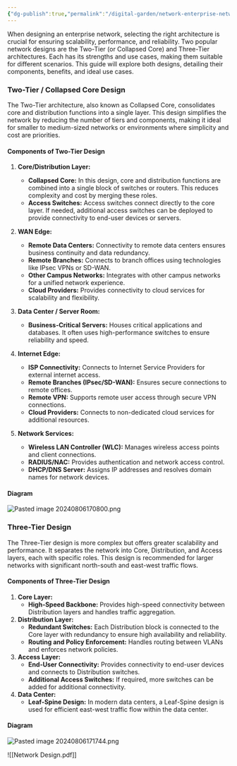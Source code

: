 ```yaml
---
{"dg-publish":true,"permalink":"/digital-garden/network-enterprise-network-design-guide/","noteIcon":""}
---
```


When designing an enterprise network, selecting the right architecture is crucial for ensuring scalability, performance, and reliability. Two popular network designs are the Two-Tier (or Collapsed Core) and Three-Tier architectures. Each has its strengths and use cases, making them suitable for different scenarios. This guide will explore both designs, detailing their components, benefits, and ideal use cases.

### **Two-Tier / Collapsed Core Design**

The Two-Tier architecture, also known as Collapsed Core, consolidates core and distribution functions into a single layer. This design simplifies the network by reducing the number of tiers and components, making it ideal for smaller to medium-sized networks or environments where simplicity and cost are priorities.
#### **Components of Two-Tier Design**
1. **Core/Distribution Layer:**
    - **Collapsed Core:** In this design, core and distribution functions are combined into a single block of switches or routers. This reduces complexity and cost by merging these roles.
    - **Access Switches:** Access switches connect directly to the core layer. If needed, additional access switches can be deployed to provide connectivity to end-user devices or servers.
2. **WAN Edge:**
    - **Remote Data Centers:** Connectivity to remote data centers ensures business continuity and data redundancy.
    - **Remote Branches:** Connects to branch offices using technologies like IPsec VPNs or SD-WAN.
    - **Other Campus Networks:** Integrates with other campus networks for a unified network experience.
    - **Cloud Providers:** Provides connectivity to cloud services for scalability and flexibility.
3. **Data Center / Server Room:**
    - **Business-Critical Servers:** Houses critical applications and databases. It often uses high-performance switches to ensure reliability and speed.
4. **Internet Edge:**
    - **ISP Connectivity:** Connects to Internet Service Providers for external internet access.
    - **Remote Branches (IPsec/SD-WAN):** Ensures secure connections to remote offices.
    - **Remote VPN:** Supports remote user access through secure VPN connections.
    - **Cloud Providers:** Connects to non-dedicated cloud services for additional resources.
5. **Network Services:**
    
    - **Wireless LAN Controller (WLC):** Manages wireless access points and client connections.
    - **RADIUS/NAC:** Provides authentication and network access control.
    - **DHCP/DNS Server:** Assigns IP addresses and resolves domain names for network devices.

#### **Diagram**
![Pasted image 20240806170800.png](/img/user/97%20Attachments/Pasted%20image%2020240806170800.png)

### **Three-Tier Design**

The Three-Tier design is more complex but offers greater scalability and performance. It separates the network into Core, Distribution, and Access layers, each with specific roles. This design is recommended for larger networks with significant north-south and east-west traffic flows.

#### **Components of Three-Tier Design**
1. **Core Layer:**
    - **High-Speed Backbone:** Provides high-speed connectivity between Distribution layers and handles traffic aggregation.
2. **Distribution Layer:**
    - **Redundant Switches:** Each Distribution block is connected to the Core layer with redundancy to ensure high availability and reliability.
    - **Routing and Policy Enforcement:** Handles routing between VLANs and enforces network policies.
3. **Access Layer:**
    - **End-User Connectivity:** Provides connectivity to end-user devices and connects to Distribution switches.
    - **Additional Access Switches:** If required, more switches can be added for additional connectivity.
4. **Data Center:**
    - **Leaf-Spine Design:** In modern data centers, a Leaf-Spine design is used for efficient east-west traffic flow within the data center.

#### **Diagram**
![Pasted image 20240806171744.png](/img/user/97%20Attachments/Pasted%20image%2020240806171744.png)

![[Network Design.pdf]]